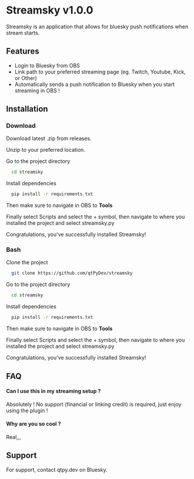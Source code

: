 # Streamsky v1.0.0

Streamsky is an application that allows for bluesky push notifications when stream starts.

## Features

- Login to Bluesky from OBS
- Link path to your preferred streaming page (eg. Twitch, Youtube, Kick, or Other)
- Automatically sends a push notification to Bluesky when you start streaming in OBS !

## Installation

### Download

Download latest .zip from releases.

Unzip to your preferred location.

Go to the project directory

```bash
  cd streamsky
```

Install dependencies

```bash
  pip install -r requirements.txt
```

Then make sure to navigate in OBS to **Tools**

Finally select Scripts and select the + symbol, then navigate to where you installed the project and select streamsky.py

Congratulations, you've successfully installed Streamsky!

### Bash

Clone the project

```bash
  git clone https://github.com/qtPyDev/streamsky
```

Go to the project directory

```bash
  cd streamsky
```

Install dependencies

```bash
  pip install -r requirements.txt
```

Then make sure to navigate in OBS to **Tools**

Finally select Scripts and select the + symbol, then navigate to where you installed the project and select streamsky.py

Congratulations, you've successfully installed Streamsky!

## FAQ

#### Can I use this in my streaming setup ?

Absolutely ! No support (financial or linking credit) is required, just enjoy using the plugin !

#### Why are you so cool ?

Real,,,

## Support

For support, contact qtpy.dev on Bluesky.
